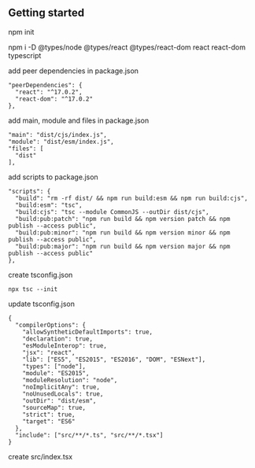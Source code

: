 ## Getting started

npm init

npm i -D @types/node @types/react @types/react-dom react react-dom typescript

add peer dependencies in package.json

```
"peerDependencies": {
  "react": "^17.0.2",
  "react-dom": "^17.0.2"
},
```

add main, module and files in package.json

```
"main": "dist/cjs/index.js",
"module": "dist/esm/index.js",
"files": [
  "dist"
],
```

add scripts to package.json

```
"scripts": {
  "build": "rm -rf dist/ && npm run build:esm && npm run build:cjs",
  "build:esm": "tsc",
  "build:cjs": "tsc --module CommonJS --outDir dist/cjs",
  "build:pub:patch": "npm run build && npm version patch && npm publish --access public",
  "build:pub:minor": "npm run build && npm version minor && npm publish --access public",
  "build:pub:major": "npm run build && npm version major && npm publish --access public"
},
```

create tsconfig.json

```
npx tsc --init
```

update tsconfig.json

```
{
  "compilerOptions": {
    "allowSyntheticDefaultImports": true,
    "declaration": true,
    "esModuleInterop": true,
    "jsx": "react",
    "lib": ["ES5", "ES2015", "ES2016", "DOM", "ESNext"],
    "types": ["node"],
    "module": "ES2015",
    "moduleResolution": "node",
    "noImplicitAny": true,
    "noUnusedLocals": true,
    "outDir": "dist/esm",
    "sourceMap": true,
    "strict": true,
    "target": "ES6"
  },
  "include": ["src/**/*.ts", "src/**/*.tsx"]
}
```

create src/index.tsx
